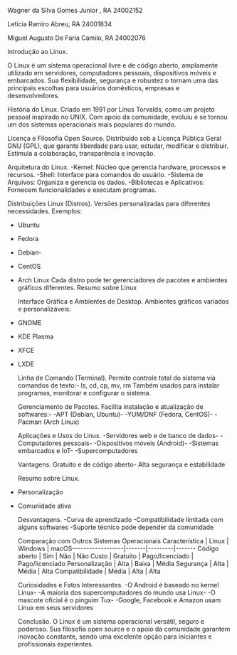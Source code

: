 Wagner da Silva Gomes Junior , RA 24002152

Leticia Ramiro Abreu, RA 24001834

Miguel Augusto De Faria Camilo, RA 24002076



   Introdução ao Linux.

 O Linux é um sistema operacional livre e de código aberto, amplamente utilizado em servidores,
 computadores pessoais, dispositivos móveis e embarcados. Sua flexibilidade, segurança e robustez o
 tornam uma das principais escolhas para usuários domésticos, empresas e desenvolvedores.
 
   História do Linux.
 Criado em 1991 por Linus Torvalds, como um projeto pessoal inspirado no UNIX. Com apoio da
 comunidade, evoluiu e se tornou um dos sistemas operacionais mais populares do mundo.
 
   Licença e Filosofia Open Source.
 Distribuído sob a Licença Pública Geral GNU (GPL), que garante liberdade para usar, estudar, modificar e
 distribuir. Estimula a colaboração, transparência e inovação.
 
   Arquitetura do Linux.
 -Kernel: Núcleo que gerencia hardware, processos e recursos.
 -Shell: Interface para comandos do usuário.
 -Sistema de Arquivos: Organiza e gerencia os dados.
 -Bibliotecas e Aplicativos: Fornecem funcionalidades e executam programas.
 
   Distribuições Linux (Distros).
 Versões personalizadas para diferentes necessidades. Exemplos:
 - Ubuntu
 - Fedora
 - Debian-
 - CentOS
 - Arch Linux
 Cada distro pode ter gerenciadores de pacotes e ambientes gráficos diferentes.
Resumo sobre Linux

   Interface Gráfica e Ambientes de Desktop.
 Ambientes gráficos variados e personalizáveis:
- GNOME
- KDE Plasma
- XFCE
- LXDE

   Linha de Comando (Terminal).
 Permite controle total do sistema via comandos de texto:- ls, cd, cp, mv, rm
 Também usados para instalar programas, monitorar e configurar o sistema.

   Gerenciamento de Pacotes.
 Facilita instalação e atualização de softwares:-
-APT (Debian, Ubuntu)-
-YUM/DNF (Fedora, CentOS)-
-Pacman (Arch Linux)

   Aplicações e Usos do Linux.
-Servidores web e de banco de dados-
-Computadores pessoais-
-Dispositivos móveis (Android)-
-Sistemas embarcados e IoT-
-Supercomputadores

    Vantagens.
  Gratuito e de código aberto-
  Alta segurança e estabilidade

   Resumo sobre Linux.
- Personalização
- Comunidade ativa

   Desvantagens.
-Curva de aprendizado
-Compatibilidade limitada com alguns softwares
-Suporte técnico pode depender da comunidade
 
   Comparação com Outros Sistemas Operacionais
 Característica   | Linux | Windows | macOS------------------|-------|---------|-------
Código aberto     | Sim   | Não     | Não
 Custo            | Gratuito | Pago/licenciado | Pago/licenciado
 Personalização    | Alta  | Baixa   | Média
 Segurança         | Alta  | Média   | Alta
 Compatibilidade   | Média | Alta    | Alta
 
   Curiosidades e Fatos Interessantes.
 -O Android é baseado no kernel Linux- 
-A maioria dos supercomputadores do mundo usa Linux-
 -O mascote oficial é o pinguim Tux- 
 -Google, Facebook e Amazon usam Linux em seus servidores
 
   Conclusão.
 O Linux é um sistema operacional versátil, seguro e poderoso. Sua filosofia open source e o apoio da
 comunidade garantem inovação constante, sendo uma excelente opção para iniciantes e profissionais
 experientes.
